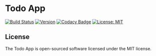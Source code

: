 # Todo App

[![Build Status](https://travis-ci.org/ivandelabeldad/todo.svg?branch=master)](https://travis-ci.org/ivandelabeldad/todo)
[![Version](https://img.shields.io/badge/version-0.0.1-orange.svg)](https://github.com/ivandelabeldad/todo)
[![Codacy Badge](https://api.codacy.com/project/badge/Coverage/078a752c275141ceac0ecd9c7d4aff0b)](https://www.codacy.com/app/ivandelabeldad/todo?utm_source=github.com&amp;utm_medium=referral&amp;utm_content=ivandelabeldad/todo&amp;utm_campaign=Badge_Coverage)
[![License: MIT](https://img.shields.io/badge/License-MIT-yellow.svg)](https://opensource.org/licenses/MIT)


## License

The Todo App is open-sourced software licensed under the MIT license.